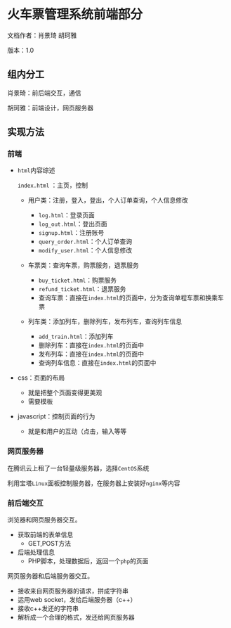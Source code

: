 # 火车票管理系统前端部分

文档作者：肖景琦 胡珂雅

版本：1.0

## 组内分工

肖景琦：前后端交互，通信

胡珂雅：前端设计，网页服务器

## 实现方法

### 前端

- `html`内容综述
  
  `index.html` ：主页，控制
  
  - 用户类：注册，登入，登出，个人订单查询，个人信息修改
    - `log.html`：登录页面
    - `log_out.html`：登出页面
    - `signup.html`：注册账号
    - `query_order.html`：个人订单查询
    - `modify_user.html`：个人信息修改
  
  - 车票类：查询车票，购票服务，退票服务
    - `buy_ticket.html`：购票服务
    - `refund_ticket.html`：退票服务
    - 查询车票：直接在`index.html`的页面中，分为查询单程车票和换乘车票
  
  - 列车类：添加列车，删除列车，发布列车，查询列车信息
    - `add_train.html`：添加列车
    - 删除列车：直接在`index.html`的页面中
    - 发布列车：直接在`index.html`的页面中
    - 查询列车信息：直接在`index.html`的页面中
  
- css：页面的布局
  - 就是把整个页面变得更美观
  - 需要模板
  
- javascript：控制页面的行为
  - 就是和用户的互动（点击，输入等等

### 网页服务器

在腾讯云上租了一台轻量级服务器，选择`CentOS`系统

利用宝塔`Linux`面板控制服务器，在服务器上安装好`nginx`等内容

### 前后端交互

浏览器和网页服务器交互。

- 获取前端的表单信息
  - GET,POST方法
- 后端处理信息
  - PHP脚本，处理数据后，返回一个`php`的页面

网页服务器和后端服务器交互。

- 接收来自网页服务器的请求，拼成字符串
- 运用web socket，发给后端服务器（c++）
- 接收c++发还的字符串
- 解析成一个合理的格式，发还给网页服务器